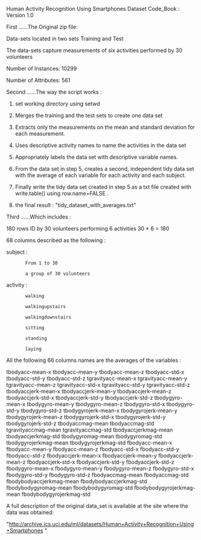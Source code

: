 
Human Activity Recognition Using Smartphones Dataset Code_Book :
Version 1.0


First ......The Original zip file:

Data-sets located in two sets Training and Test

The data-sets capture measurements of six activities performed by 30 volunteers

Number of Instances: 10299

Number of Attributes: 561


Second ......The way the script works :

1. set working directory using setwd

2. Merges the training and the test sets to create one data set

3. Extracts only the measurements on the mean and standard deviation for each measurement.

4. Uses descriptive activity names to name the activities in the data set

5. Appropriately labels the data set with descriptive variable names.

6. From the data set in step 5, creates a second, independent tidy data set with the average of each variable for each activity and each subject.

7. Finally write the tidy data set created in step 5 as a txt file created with write.table() using row.name=FALSE .

8. the final result : "tidy_dataset_with_averages.txt"


Third ......Which includes : 

180 rows ID by 30 volunteers performing 6 activities 30 * 6 = 180

68 columns described as the following :

subject :
           
           From 1 to 30
           
           a group of 30 volunteers
           
activity :
           
           walking
           
           walkingupstairs
           
           walkingdownstairs
           
           sitting
           
           standing
           
           laying
           
All the following 66 columns names are the averages of the variables :
           
tbodyacc-mean-x
tbodyacc-mean-y
tbodyacc-mean-z
tbodyacc-std-x
tbodyacc-std-y
tbodyacc-std-z
tgravityacc-mean-x
tgravityacc-mean-y
tgravityacc-mean-z 
tgravityacc-std-x 
tgravityacc-std-y 
tgravityacc-std-z
tbodyaccjerk-mean-x 
tbodyaccjerk-mean-y 
tbodyaccjerk-mean-z 
tbodyaccjerk-std-x
tbodyaccjerk-std-y 
tbodyaccjerk-std-z 
tbodygyro-mean-x 
tbodygyro-mean-y
tbodygyro-mean-z 
tbodygyro-std-x 
tbodygyro-std-y 
tbodygyro-std-z
tbodygyrojerk-mean-x 
tbodygyrojerk-mean-y 
tbodygyrojerk-mean-z 
tbodygyrojerk-std-x
tbodygyrojerk-std-y 
tbodygyrojerk-std-z 
tbodyaccmag-mean 
tbodyaccmag-std
tgravityaccmag-mean 
tgravityaccmag-std 
tbodyaccjerkmag-mean 
tbodyaccjerkmag-std
tbodygyromag-mean 
tbodygyromag-std 
tbodygyrojerkmag-mean 
tbodygyrojerkmag-std
fbodyacc-mean-x 
fbodyacc-mean-y 
fbodyacc-mean-z 
fbodyacc-std-x 
fbodyacc-std-y
fbodyacc-std-z 
fbodyaccjerk-mean-x 
fbodyaccjerk-mean-y 
fbodyaccjerk-mean-z
fbodyaccjerk-std-x 
fbodyaccjerk-std-y 
fbodyaccjerk-std-z 
fbodygyro-mean-x
fbodygyro-mean-y 
fbodygyro-mean-z 
fbodygyro-std-x 
fbodygyro-std-y 
fbodygyro-std-z
fbodyaccmag-mean 
fbodyaccmag-std 
fbodybodyaccjerkmag-mean 
fbodybodyaccjerkmag-std
fbodybodygyromag-mean 
fbodybodygyromag-std 
fbodybodygyrojerkmag-mean
fbodybodygyrojerkmag-std


A full description of the original data_set is available at the site where the data was obtained: 

"http://archive.ics.uci.edu/ml/datasets/Human+Activity+Recognition+Using+Smartphones "


